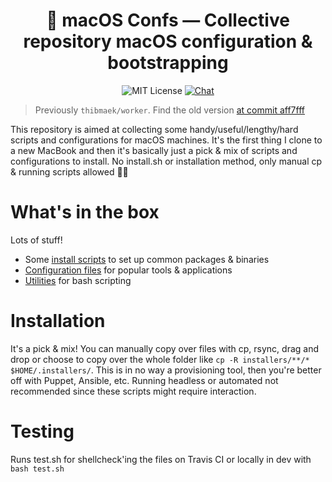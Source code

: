 <p align="center">
  <h1 align="center">🍎 macOS Confs — Collective repository macOS configuration & bootstrapping</h1>

  <p align="center">
    <img src="https://badgen.net/badge/license/MIT/blue" alt="MIT License">
    <a href="https://www.notion.so/thibmaek/a07f717381924dfa85889c55b04e5319?v=5a93806995d94debbd16ff0396c21a18">
      <img src="https://img.shields.io/badge/check-our%20roadmap-5362F5.svg" alt="Chat">
    </a>
  </p>

  <blockquote>
    Previously <code>thibmaek/worker</code>. Find the old version <a href="https://github.com/thibmaek/worker/tree/aff7fffebc1e440e87263811ced1aa9c2f086776">at commit aff7fff</a>
  </blockquote>
  <p>
    This repository is aimed at collecting some handy/useful/lengthy/hard scripts and configurations for macOS machines.
    It's the first thing I clone to a new MacBook and then it's basically just a pick & mix of scripts and configurations to install. No install.sh or installation method, only manual cp & running scripts allowed 🙌🏻
  </p>
</p>

# What's in the box

Lots of stuff!

- Some [install scripts](./installers) to set up common packages & binaries
- [Configuration files](./configs) for popular tools & applications
- [Utilities](./utils) for bash scripting

# Installation

It's a pick & mix! You can manually copy over files with cp, rsync, drag and drop or choose to copy over the whole folder like `cp -R installers/**/* $HOME/.installers/`. This is in no way a provisioning tool, then you're better off with Puppet, Ansible, etc. Running headless or automated not recommended since these scripts might require interaction.

# Testing

Runs test.sh for shellcheck'ing the files on Travis CI or locally in dev with `bash test.sh`
